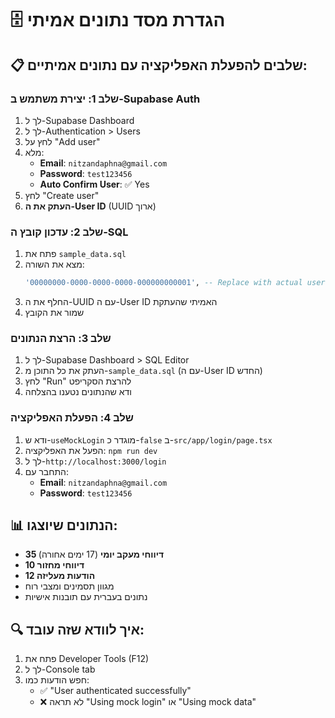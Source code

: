 # 🗄️ הגדרת מסד נתונים אמיתי

## 📋 שלבים להפעלת האפליקציה עם נתונים אמיתיים:

### **שלב 1: יצירת משתמש ב-Supabase Auth**
1. לך ל-Supabase Dashboard
2. לך ל-Authentication > Users
3. לחץ על "Add user"
4. מלא:
   - **Email**: `nitzandaphna@gmail.com`
   - **Password**: `test123456`
   - **Auto Confirm User**: ✅ Yes
5. לחץ "Create user"
6. **העתק את ה-User ID** (UUID ארוך)

### **שלב 2: עדכון קובץ ה-SQL**
1. פתח את `sample_data.sql`
2. מצא את השורה:
   ```sql
   '00000000-0000-0000-0000-000000000001', -- Replace with actual user ID from Supabase Auth
   ```
3. החלף את ה-UUID עם ה-User ID האמיתי שהעתקת
4. שמור את הקובץ

### **שלב 3: הרצת הנתונים**
1. לך ל-Supabase Dashboard > SQL Editor
2. העתק את כל התוכן מ-`sample_data.sql` (עם ה-User ID החדש)
3. לחץ "Run" להרצת הסקריפט
4. ודא שהנתונים נטענו בהצלחה

### **שלב 4: הפעלת האפליקציה**
1. ודא ש-`useMockLogin` מוגדר כ-`false` ב-`src/app/login/page.tsx`
2. הפעל את האפליקציה: `npm run dev`
3. לך ל-`http://localhost:3000/login`
4. התחבר עם:
   - **Email**: `nitzandaphna@gmail.com`
   - **Password**: `test123456`

## 📊 הנתונים שיוצגו:
- **35 דיווחי מעקב יומי** (17 ימים אחורה)
- **10 דיווחי מחזור**
- **12 הודעות מעליזה**
- מגוון תסמינים ומצבי רוח
- נתונים בעברית עם תובנות אישיות

## 🔍 איך לוודא שזה עובד:
1. פתח את Developer Tools (F12)
2. לך ל-Console tab
3. חפש הודעות כמו:
   - ✅ "User authenticated successfully"
   - ❌ לא תראה "Using mock login" או "Using mock data"
